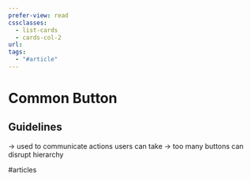 ```yaml
---
prefer-view: read
cssclasses:
  - list-cards
  - cards-col-2
url: 
tags:
  - "#article"
---
```

# Common Button
## Guidelines
-> used to communicate actions users can take
-> too many buttons can disrupt hierarchy

#articles 
